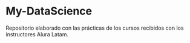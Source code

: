 # My-DataScience
Repositorio elaborado con las prácticas de los cursos recibidos con los instructores Alura Latam. 
